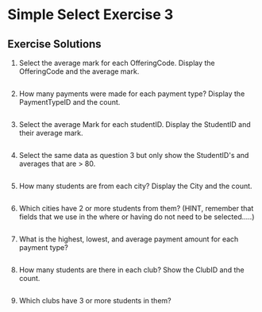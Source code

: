 # Simple Select Exercise 3

## Exercise Solutions
1. Select the average mark for each OfferingCode. Display the OfferingCode and the average mark.<br>

```sql

```

2. How many payments were made for each payment type? Display the PaymentTypeID and the count.<br>

```sql

```

3. Select the average Mark for each studentID. Display the StudentID and their average mark.<br>

```sql

```

4. Select the same data as question 3 but only show the StudentID's and averages that are > 80.<br>

```sql

```

5. How many students are from each city? Display the City and the count.<br>

```sql

```

6. Which cities have 2 or more students from them? (HINT, remember that fields that we use in the where or having do not need to be selected.....)<br>

```sql

```

7. What is the highest, lowest, and average payment amount for each payment type?<br>

```sql

```

8. How many students are there in each club? Show the ClubID and the count.<br>

```sql

```

9. Which clubs have 3 or more students in them?<br>

```sql

```